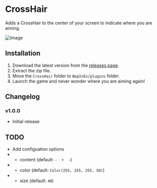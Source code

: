 # CrossHair
Adds a CrossHair to the center of your screen to indicate where you are aiming.

![Image](https://i.imgur.com/K7qYgM5.png)

## Installation
1. Download the latest version from the [releases page](https://github.com/CTN-Originals/LethalCompany-CrossHair/releases).
2. Extract the zip file.
3. Move the `CrossHair` folder to `BepInEx/plugins` folder.
4. Launch the game and never wonder where you are aiming again!

## Changelog
### v1.0.0
- Initial release

## TODO
- Add configuation options
- - content (default: `-  +  -`)
- - color (default: `Color(255, 255, 255, 50)`)
- - size (default: `40`)